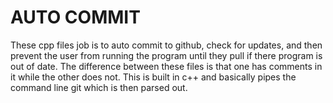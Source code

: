 # AUTO COMMIT

These cpp files job is to auto commit to github, check for updates, and then prevent the user from running the program until they pull if there program is out of date. The difference between these files is that one has comments in it while the other does not. This is built in c++ and basically pipes the command line git which is then parsed out. 
